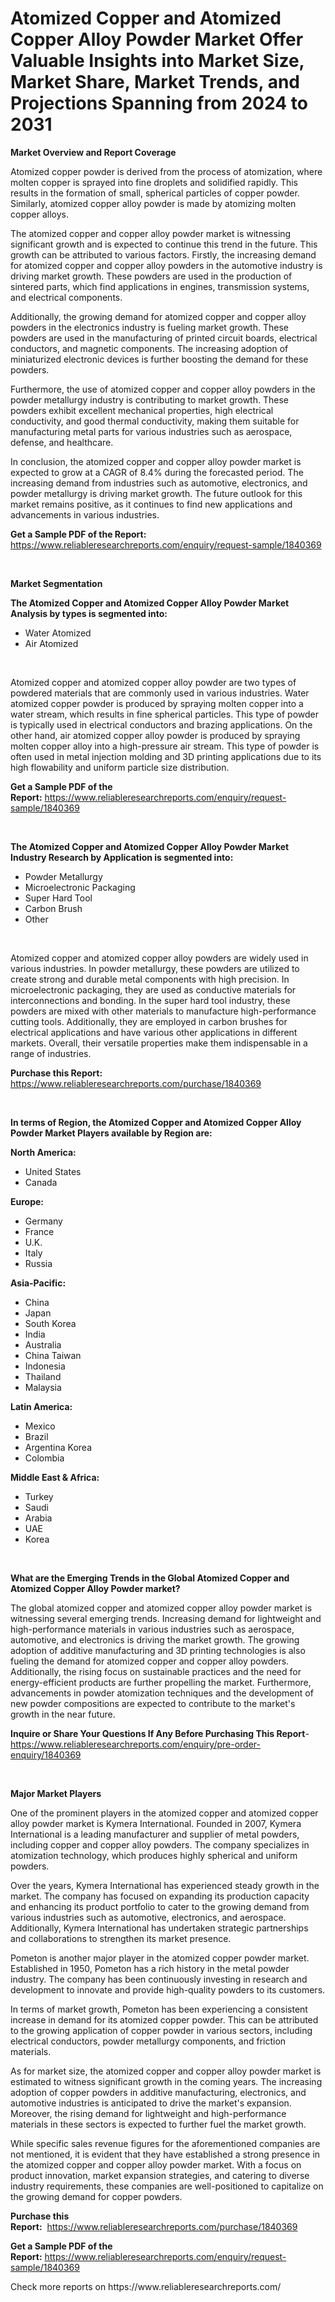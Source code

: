 <p><h1>Atomized Copper and Atomized Copper Alloy Powder Market Offer Valuable Insights into Market Size, Market Share, Market Trends, and Projections Spanning from 2024 to 2031</h1></p><p><strong>Market Overview and Report Coverage</strong></p>
<p><p>Atomized copper powder is derived from the process of atomization, where molten copper is sprayed into fine droplets and solidified rapidly. This results in the formation of small, spherical particles of copper powder. Similarly, atomized copper alloy powder is made by atomizing molten copper alloys.</p><p>The atomized copper and copper alloy powder market is witnessing significant growth and is expected to continue this trend in the future. This growth can be attributed to various factors. Firstly, the increasing demand for atomized copper and copper alloy powders in the automotive industry is driving market growth. These powders are used in the production of sintered parts, which find applications in engines, transmission systems, and electrical components.</p><p>Additionally, the growing demand for atomized copper and copper alloy powders in the electronics industry is fueling market growth. These powders are used in the manufacturing of printed circuit boards, electrical conductors, and magnetic components. The increasing adoption of miniaturized electronic devices is further boosting the demand for these powders.</p><p>Furthermore, the use of atomized copper and copper alloy powders in the powder metallurgy industry is contributing to market growth. These powders exhibit excellent mechanical properties, high electrical conductivity, and good thermal conductivity, making them suitable for manufacturing metal parts for various industries such as aerospace, defense, and healthcare.</p><p>In conclusion, the atomized copper and copper alloy powder market is expected to grow at a CAGR of 8.4% during the forecasted period. The increasing demand from industries such as automotive, electronics, and powder metallurgy is driving market growth. The future outlook for this market remains positive, as it continues to find new applications and advancements in various industries.</p></p>
<p><strong>Get a Sample PDF of the Report:</strong> <a href="https://www.reliableresearchreports.com/enquiry/request-sample/1840369">https://www.reliableresearchreports.com/enquiry/request-sample/1840369</a></p>
<p>&nbsp;</p>
<p><strong>Market Segmentation</strong></p>
<p><strong>The Atomized Copper and Atomized Copper Alloy Powder Market Analysis by types is segmented into:</strong></p>
<p><ul><li>Water Atomized</li><li>Air Atomized</li></ul></p>
<p>&nbsp;</p>
<p><p>Atomized copper and atomized copper alloy powder are two types of powdered materials that are commonly used in various industries. Water atomized copper powder is produced by spraying molten copper into a water stream, which results in fine spherical particles. This type of powder is typically used in electrical conductors and brazing applications. On the other hand, air atomized copper alloy powder is produced by spraying molten copper alloy into a high-pressure air stream. This type of powder is often used in metal injection molding and 3D printing applications due to its high flowability and uniform particle size distribution.</p></p>
<p><strong>Get a Sample PDF of the Report:</strong>&nbsp;<a href="https://www.reliableresearchreports.com/enquiry/request-sample/1840369">https://www.reliableresearchreports.com/enquiry/request-sample/1840369</a></p>
<p>&nbsp;</p>
<p><strong>The Atomized Copper and Atomized Copper Alloy Powder Market Industry Research by Application is segmented into:</strong></p>
<p><ul><li>Powder Metallurgy</li><li>Microelectronic Packaging</li><li>Super Hard Tool</li><li>Carbon Brush</li><li>Other</li></ul></p>
<p>&nbsp;</p>
<p><p>Atomized copper and atomized copper alloy powders are widely used in various industries. In powder metallurgy, these powders are utilized to create strong and durable metal components with high precision. In microelectronic packaging, they are used as conductive materials for interconnections and bonding. In the super hard tool industry, these powders are mixed with other materials to manufacture high-performance cutting tools. Additionally, they are employed in carbon brushes for electrical applications and have various other applications in different markets. Overall, their versatile properties make them indispensable in a range of industries.</p></p>
<p><strong>Purchase this Report:</strong>&nbsp; <a href="https://www.reliableresearchreports.com/purchase/1840369">https://www.reliableresearchreports.com/purchase/1840369</a></p>
<p>&nbsp;</p>
<p><strong>In terms of Region, the Atomized Copper and Atomized Copper Alloy Powder Market Players available by Region are:</strong></p>
<p>
    <p> <strong> North America: </strong>
        <ul>
            <li>United States</li>
            <li>Canada</li>
        </ul>
        </p> 
    <p> <strong> Europe: </strong>
        <ul>
            <li>Germany</li>
            <li>France</li>
            <li>U.K.</li>
            <li>Italy</li>
            <li>Russia</li>
        </ul>
        </p> 
    <p> <strong> Asia-Pacific: </strong>
        <ul>
            <li>China</li>
            <li>Japan</li>
            <li>South Korea</li>
            <li>India</li>
            <li>Australia</li>
            <li>China Taiwan</li>
            <li>Indonesia</li>
            <li>Thailand</li>
            <li>Malaysia</li>
        </ul>
        </p> 
    <p> <strong> Latin America: </strong>
        <ul>
            <li>Mexico</li>
            <li>Brazil</li>
            <li>Argentina Korea</li>
            <li>Colombia</li>
        </ul>
        </p> 
    <p> <strong> Middle East & Africa: </strong>
        <ul>
            <li>Turkey</li>
            <li>Saudi</li>
            <li>Arabia</li>
            <li>UAE</li>
            <li>Korea</li>
        </ul>
    </p>
    </p>
<p>&nbsp;</p>
<p><strong>What are the Emerging Trends in the Global Atomized Copper and Atomized Copper Alloy Powder market?</strong></p>
<p><p>The global atomized copper and atomized copper alloy powder market is witnessing several emerging trends. Increasing demand for lightweight and high-performance materials in various industries such as aerospace, automotive, and electronics is driving the market growth. The growing adoption of additive manufacturing and 3D printing technologies is also fueling the demand for atomized copper and copper alloy powders. Additionally, the rising focus on sustainable practices and the need for energy-efficient products are further propelling the market. Furthermore, advancements in powder atomization techniques and the development of new powder compositions are expected to contribute to the market's growth in the near future.</p></p>
<p><strong>Inquire or Share Your Questions If Any Before Purchasing This Report</strong>- <a href="https://www.reliableresearchreports.com/enquiry/pre-order-enquiry/1840369">https://www.reliableresearchreports.com/enquiry/pre-order-enquiry/1840369</a></p>
<p>&nbsp;</p>
<p><strong>Major Market Players</strong></p>
<p><p>One of the prominent players in the atomized copper and atomized copper alloy powder market is Kymera International. Founded in 2007, Kymera International is a leading manufacturer and supplier of metal powders, including copper and copper alloy powders. The company specializes in atomization technology, which produces highly spherical and uniform powders.</p><p>Over the years, Kymera International has experienced steady growth in the market. The company has focused on expanding its production capacity and enhancing its product portfolio to cater to the growing demand from various industries such as automotive, electronics, and aerospace. Additionally, Kymera International has undertaken strategic partnerships and collaborations to strengthen its market presence.</p><p>Pometon is another major player in the atomized copper powder market. Established in 1950, Pometon has a rich history in the metal powder industry. The company has been continuously investing in research and development to innovate and provide high-quality powders to its customers.</p><p>In terms of market growth, Pometon has been experiencing a consistent increase in demand for its atomized copper powder. This can be attributed to the growing application of copper powder in various sectors, including electrical conductors, powder metallurgy components, and friction materials.</p><p>As for market size, the atomized copper and copper alloy powder market is estimated to witness significant growth in the coming years. The increasing adoption of copper powders in additive manufacturing, electronics, and automotive industries is anticipated to drive the market's expansion. Moreover, the rising demand for lightweight and high-performance materials in these sectors is expected to further fuel the market growth.</p><p>While specific sales revenue figures for the aforementioned companies are not mentioned, it is evident that they have established a strong presence in the atomized copper and copper alloy powder market. With a focus on product innovation, market expansion strategies, and catering to diverse industry requirements, these companies are well-positioned to capitalize on the growing demand for copper powders.</p></p>
<p><strong>Purchase this Report:</strong>&nbsp;&nbsp;<a href="https://www.reliableresearchreports.com/purchase/1840369">https://www.reliableresearchreports.com/purchase/1840369</a></p>
<p></p>
<p><strong>Get a Sample PDF of the Report:</strong>&nbsp;<a href="https://www.reliableresearchreports.com/enquiry/request-sample/1840369">https://www.reliableresearchreports.com/enquiry/request-sample/1840369</a></p>
<p>Check more reports on https://www.reliableresearchreports.com/</p>